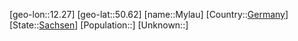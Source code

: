 ﻿---
location: [50.62,12.27]
type: City
tags:
- geo/City


SpocWebEntityId: 32642
isDeleted: false
confidential: public

---
[geo-lon::12.27]
[geo-lat::50.62]
[name::Mylau]
[Country::[Germany](geo/Continent/Europe/Germany.md)]
[State::[Sachsen](geo/Continent/Europe/Germany/Sachsen.md)]
[Population::]
[Unknown::]

